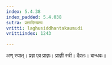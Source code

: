 ```yaml
---
index: 5.4.38
index_padded: 5.4.038
sutra: प्रज्ञादिभ्यश्च
vritti: laghusiddhantakaumudi
vrittiindex: 1243

---
```

अण् स्यात्। प्रज्ञ एव प्राज्ञः। प्राज्ञी स्त्री। दैवतः। बान्धवः॥